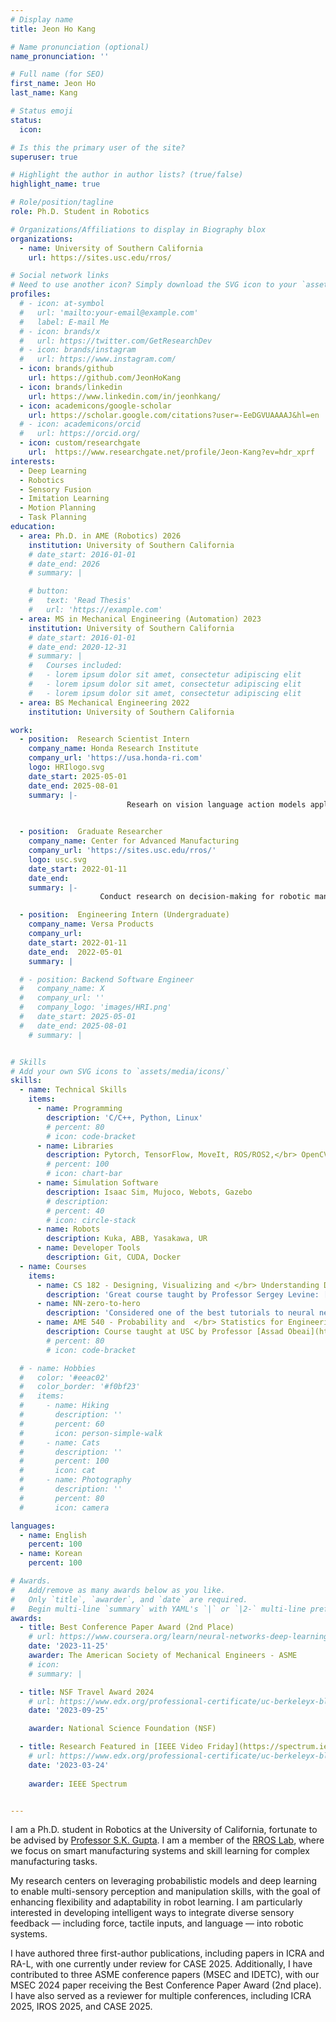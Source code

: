 ```yaml
---
# Display name
title: Jeon Ho Kang

# Name pronunciation (optional)
name_pronunciation: ''

# Full name (for SEO)
first_name: Jeon Ho
last_name: Kang

# Status emoji
status:
  icon: 

# Is this the primary user of the site?
superuser: true

# Highlight the author in author lists? (true/false)
highlight_name: true

# Role/position/tagline
role: Ph.D. Student in Robotics

# Organizations/Affiliations to display in Biography blox
organizations:
  - name: University of Southern California
    url: https://sites.usc.edu/rros/

# Social network links
# Need to use another icon? Simply download the SVG icon to your `assets/media/icons/` folder.
profiles:
  # - icon: at-symbol
  #   url: 'mailto:your-email@example.com'
  #   label: E-mail Me
  # - icon: brands/x
  #   url: https://twitter.com/GetResearchDev
  # - icon: brands/instagram
  #   url: https://www.instagram.com/
  - icon: brands/github
    url: https://github.com/JeonHoKang
  - icon: brands/linkedin
    url: https://www.linkedin.com/in/jeonhkang/
  - icon: academicons/google-scholar
    url: https://scholar.google.com/citations?user=-EeDGVUAAAAJ&hl=en
  # - icon: academicons/orcid
  #   url: https://orcid.org/
  - icon: custom/researchgate
    url:  https://www.researchgate.net/profile/Jeon-Kang?ev=hdr_xprf
interests:
  - Deep Learning
  - Robotics
  - Sensory Fusion
  - Imitation Learning
  - Motion Planning
  - Task Planning
education:
  - area: Ph.D. in AME (Robotics) 2026
    institution: University of Southern California
    # date_start: 2016-01-01
    # date_end: 2026
    # summary: |

    # button:
    #   text: 'Read Thesis'
    #   url: 'https://example.com'
  - area: MS in Mechanical Engineering (Automation) 2023
    institution: University of Southern California
    # date_start: 2016-01-01
    # date_end: 2020-12-31
    # summary: |
    #   Courses included:
    #   - lorem ipsum dolor sit amet, consectetur adipiscing elit
    #   - lorem ipsum dolor sit amet, consectetur adipiscing elit
    #   - lorem ipsum dolor sit amet, consectetur adipiscing elit
  - area: BS Mechanical Engineering 2022
    institution: University of Southern California

work:
  - position:  Research Scientist Intern
    company_name: Honda Research Institute
    company_url: 'https://usa.honda-ri.com'
    logo: HRIlogo.svg
    date_start: 2025-05-01
    date_end: 2025-08-01
    summary: |-
                          Researh on vision language action models applied on dexterous manipulations tasks
     

  - position:  Graduate Researcher
    company_name: Center for Advanced Manufacturing
    company_url: 'https://sites.usc.edu/rros/'
    logo: usc.svg
    date_start: 2022-01-11
    date_end: 
    summary: |-
                    Conduct research on decision-making for robotic manipulation and task planning in manufacturing, and publish findings in top-tier journals and conferences.

  - position:  Engineering Intern (Undergraduate)
    company_name: Versa Products
    company_url: 
    date_start: 2022-01-11
    date_end:  2022-05-01
    summary: |

  # - position: Backend Software Engineer
  #   company_name: X
  #   company_url: ''
  #   company_logo: 'images/HRI.png'
  #   date_start: 2025-05-01
  #   date_end: 2025-08-01
    # summary: |


# Skills
# Add your own SVG icons to `assets/media/icons/`
skills:
  - name: Technical Skills
    items:
      - name: Programming
        description: 'C/C++, Python, Linux'
        # percent: 80
        # icon: code-bracket
      - name: Libraries
        description: Pytorch, TensorFlow, MoveIt, ROS/ROS2,</br> OpenCV, Open3D
        # percent: 100
        # icon: chart-bar
      - name: Simulation Software
        description: Isaac Sim, Mujoco, Webots, Gazebo
        # description: 
        # percent: 40
        # icon: circle-stack
      - name: Robots
        description: Kuka, ABB, Yasakawa, UR
      - name: Developer Tools
        description: Git, CUDA, Docker
  - name: Courses
    items:
      - name: CS 182 - Designing, Visualizing and </br> Understanding Deep </br> Neural Networks
        description: 'Great course taught by Professor Sergey Levine: [Syllabus](https://cs182sp21.github.io). Spans from basic affine transform, regularization techniques. Then goes in to different architectures like CNN, RNN and Transformers. Touches on different applications like natural language processing, computer vision and imitation learning for self-driving cars and robotics.'
      - name: NN-zero-to-hero 
        description: 'Considered one of the best tutorials to neural networks taught by [Andrej Karpathy](https://www.youtube.com/watch?v=VMj-3S1tku0&list=PLAqhIrjkxbuWI23v9cThsA9GvCAUhRvKZ).'
      - name: AME 540 - Probability and  </br> Statistics for Engineering Science
        description: Course taught at USC by Professor [Assad Obeai](https://viterbi.usc.edu/directory/faculty/Oberai/Assad). Touches on introductory theories behind probability like random variables and vectors, Conditional distributions and Bayes theorem, and stocahstic processes and its applications
        # percent: 80
        # icon: code-bracket

  # - name: Hobbies
  #   color: '#eeac02'
  #   color_border: '#f0bf23'
  #   items:
  #     - name: Hiking
  #       description: ''
  #       percent: 60
  #       icon: person-simple-walk
  #     - name: Cats
  #       description: ''
  #       percent: 100
  #       icon: cat
  #     - name: Photography
  #       description: ''
  #       percent: 80
  #       icon: camera

languages:
  - name: English
    percent: 100
  - name: Korean
    percent: 100

# Awards.
#   Add/remove as many awards below as you like.
#   Only `title`, `awarder`, and `date` are required.
#   Begin multi-line `summary` with YAML's `|` or `|2-` multi-line prefix and indent 2 spaces below.
awards:
  - title: Best Conference Paper Award (2nd Place)
    # url: https://www.coursera.org/learn/neural-networks-deep-learning
    date: '2023-11-25'
    awarder: The American Society of Mechanical Engineers - ASME
    # icon: 
    # summary: |

  - title: NSF Travel Award 2024
    # url: https://www.edx.org/professional-certificate/uc-berkeleyx-blockchain-fundamentals
    date: '2023-09-25'

    awarder: National Science Foundation (NSF)

  - title: Research Featured in [IEEE Video Friday](https://spectrum.ieee.org/video-friday-lunar-base) 
    # url: https://www.edx.org/professional-certificate/uc-berkeleyx-blockchain-fundamentals
    date: '2023-03-24'
    
    awarder: IEEE Spectrum


---
```


I am a Ph.D. student in Robotics at the University of California, fortunate to be advised by [Professor S.K. Gupta](https://sites.usc.edu/skgupta/). I am a member of the [RROS Lab](https://sites.usc.edu/rros/), where we focus on smart manufacturing systems and skill learning for complex manufacturing tasks.

My research centers on leveraging probabilistic models and deep learning to enable multi-sensory perception and manipulation skills, with the goal of enhancing flexibility and adaptability in robot learning. I am particularly interested in developing intelligent ways to integrate diverse sensory feedback — including force, tactile inputs, and language — into robotic systems.

I have authored three first-author publications, including papers in ICRA and RA-L, with one currently under review for CASE 2025. Additionally, I have contributed to three ASME conference papers (MSEC and IDETC), with our MSEC 2024 paper receiving the Best Conference Paper Award (2nd place). I have also served as a reviewer for multiple conferences, including ICRA 2025, IROS 2025, and CASE 2025.


